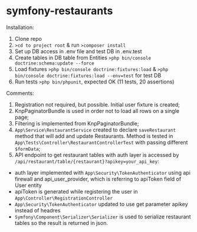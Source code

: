 # symfony-restaurants

Installation:

1. Clone repo
2. `>cd to project root` & run `>composer install`
3. Set up DB access in .env file and test DB in .env.test
4. Create tables in DB table from Entities `>php bin/console doctrine:schema:update --force`
5. Load fixtures `>php bin/console doctrine:fixtures:load` & `>php bin/console doctrine:fixtures:load --env=test` for test DB
6. Run tests `>php bin/phpunit`, expected OK (11 tests, 20 assertions)

Comments:

1. Registration not required, but possible. Initial user fixture is created;
2. KnpPaginatorBundle is used in order not to load all rows on a single page;
3. Filtering is implemented from KnpPaginatorBundle;
4. `App\Service\RestaurantService` created to declare `saveRestaurant` method that will add and update Restaurants. Method is tested in `App\Tests\Controller\RestaurantControllerTest` with passing different `$formData`;
5. API endpoint to get restaurant tables with auth layer is accessed by `/api/restaurant/table/{restaurant}?apikey=your_api_key`:
  - auth layer implemented with `App\Security\TokenAuthenticator` using api firewall and api_user_provider, which is referring to apiToken field of User entity
  - apiToken is generated while registering the user in `App\Controller\RegistrationController`
  - `App\Security\TokenAuthenticator` updated to use get parameter apikey instead of headres
  - `Symfony\Component\Serializer\Serializer` is used to serialize restaurant tables so the result is returned in json.
